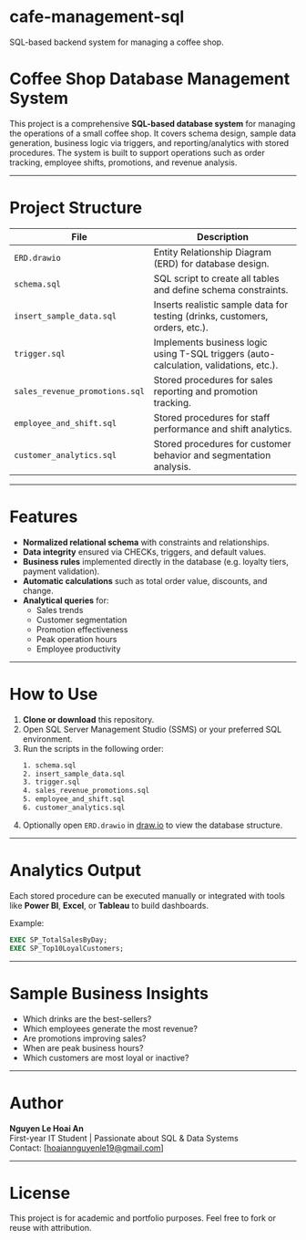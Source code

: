 # cafe-management-sql
SQL-based backend system for managing a coffee shop.

# Coffee Shop Database Management System

This project is a comprehensive **SQL-based database system** for managing the operations of a small coffee shop. It covers schema design, sample data generation, business logic via triggers, and reporting/analytics with stored procedures. The system is built to support operations such as order tracking, employee shifts, promotions, and revenue analysis.

---

# Project Structure

| File | Description |
|------|-------------|
| `ERD.drawio` | Entity Relationship Diagram (ERD) for database design. |
| `schema.sql` | SQL script to create all tables and define schema constraints. |
| `insert_sample_data.sql` | Inserts realistic sample data for testing (drinks, customers, orders, etc.). |
| `trigger.sql` | Implements business logic using T-SQL triggers (auto-calculation, validations, etc.). |
| `sales_revenue_promotions.sql` | Stored procedures for sales reporting and promotion tracking. |
| `employee_and_shift.sql` | Stored procedures for staff performance and shift analytics. |
| `customer_analytics.sql` | Stored procedures for customer behavior and segmentation analysis. |

---

# Features

- **Normalized relational schema** with constraints and relationships.
- **Data integrity** ensured via CHECKs, triggers, and default values.
- **Business rules** implemented directly in the database (e.g. loyalty tiers, payment validation).
- **Automatic calculations** such as total order value, discounts, and change.
- **Analytical queries** for:
  - Sales trends
  - Customer segmentation
  - Promotion effectiveness
  - Peak operation hours
  - Employee productivity

---

# How to Use

1. **Clone or download** this repository.
2. Open SQL Server Management Studio (SSMS) or your preferred SQL environment.
3. Run the scripts in the following order:
   ```bash
   1. schema.sql
   2. insert_sample_data.sql
   3. trigger.sql
   4. sales_revenue_promotions.sql
   5. employee_and_shift.sql
   6. customer_analytics.sql
   ```
4. Optionally open `ERD.drawio` in [draw.io](https://draw.io) to view the database structure.

---

#  Analytics Output

Each stored procedure can be executed manually or integrated with tools like **Power BI**, **Excel**, or **Tableau** to build dashboards.

Example:
```sql
EXEC SP_TotalSalesByDay;
EXEC SP_Top10LoyalCustomers;
```

---

#  Sample Business Insights

- Which drinks are the best-sellers?
- Which employees generate the most revenue?
- Are promotions improving sales?
- When are peak business hours?
- Which customers are most loyal or inactive?

---

# Author

**Nguyen Le Hoai An**  
First-year IT Student | Passionate about SQL & Data Systems  
Contact: [hoaiannguyenle19@gmail.com]

---

# License

This project is for academic and portfolio purposes. Feel free to fork or reuse with attribution.
